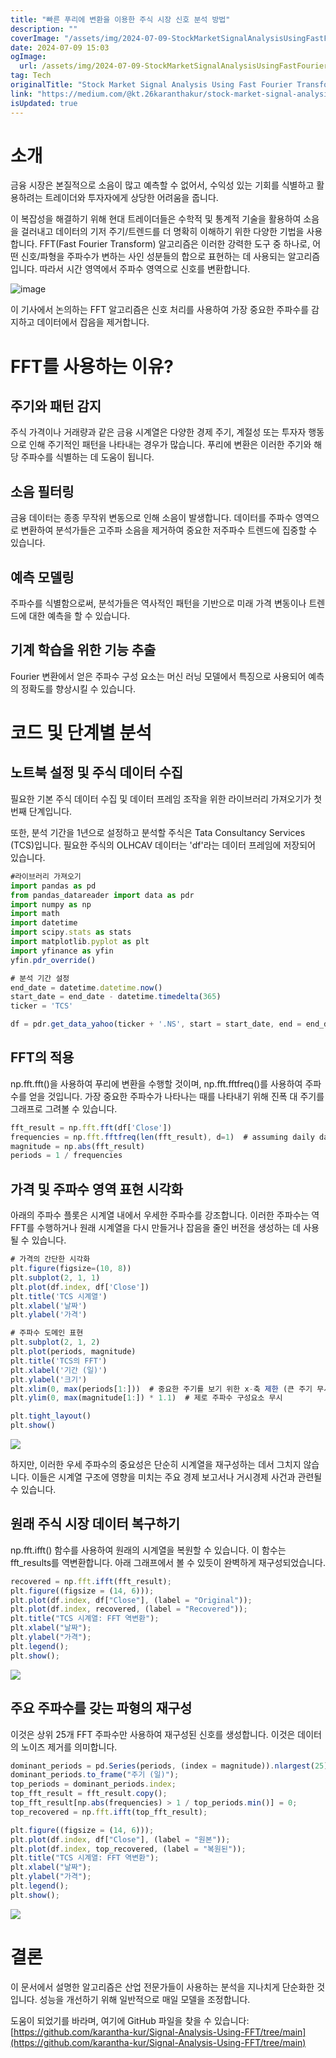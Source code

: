 ```yaml
---
title: "빠른 푸리에 변환을 이용한 주식 시장 신호 분석 방법"
description: ""
coverImage: "/assets/img/2024-07-09-StockMarketSignalAnalysisUsingFastFourierTransform_0.png"
date: 2024-07-09 15:03
ogImage: 
  url: /assets/img/2024-07-09-StockMarketSignalAnalysisUsingFastFourierTransform_0.png
tag: Tech
originalTitle: "Stock Market Signal Analysis Using Fast Fourier Transform"
link: "https://medium.com/@kt.26karanthakur/stock-market-signal-analysis-using-fast-fourier-transform-e3bdde7bcee6"
isUpdated: true
---
```




# 소개

금융 시장은 본질적으로 소음이 많고 예측할 수 없어서, 수익성 있는 기회를 식별하고 활용하려는 트레이더와 투자자에게 상당한 어려움을 줍니다.

이 복잡성을 해결하기 위해 현대 트레이더들은 수학적 및 통계적 기술을 활용하여 소음을 걸러내고 데이터의 기저 주기/트렌드를 더 명확히 이해하기 위한 다양한 기법을 사용합니다. FFT(Fast Fourier Transform) 알고리즘은 이러한 강력한 도구 중 하나로, 어떤 신호/파형을 주파수가 변하는 사인 성분들의 합으로 표현하는 데 사용되는 알고리즘입니다. 따라서 시간 영역에서 주파수 영역으로 신호를 변환합니다.

![image](https://miro.medium.com/v2/resize:fit:1400/1*e-_z80BnbHWyFTfRLblJ_w.gif)

<div class="content-ad"></div>

이 기사에서 논의하는 FFT 알고리즘은 신호 처리를 사용하여 가장 중요한 주파수를 감지하고 데이터에서 잡음을 제거합니다.

# FFT를 사용하는 이유?

## 주기와 패턴 감지

주식 가격이나 거래량과 같은 금융 시계열은 다양한 경제 주기, 계절성 또는 투자자 행동으로 인해 주기적인 패턴을 나타내는 경우가 많습니다. 푸리에 변환은 이러한 주기와 해당 주파수를 식별하는 데 도움이 됩니다.

<div class="content-ad"></div>

## 소음 필터링

금융 데이터는 종종 무작위 변동으로 인해 소음이 발생합니다. 데이터를 주파수 영역으로 변환하여 분석가들은 고주파 소음을 제거하여 중요한 저주파수 트렌드에 집중할 수 있습니다.

## 예측 모델링

주파수를 식별함으로써, 분석가들은 역사적인 패턴을 기반으로 미래 가격 변동이나 트렌드에 대한 예측을 할 수 있습니다.

<div class="content-ad"></div>

## 기계 학습을 위한 기능 추출

Fourier 변환에서 얻은 주파수 구성 요소는 머신 러닝 모델에서 특징으로 사용되어 예측의 정확도를 향상시킬 수 있습니다.

# 코드 및 단계별 분석

## 노트북 설정 및 주식 데이터 수집

<div class="content-ad"></div>

필요한 기본 주식 데이터 수집 및 데이터 프레임 조작을 위한 라이브러리 가져오기가 첫 번째 단계입니다.

또한, 분석 기간을 1년으로 설정하고 분석할 주식은 Tata Consultancy Services (TCS)입니다. 필요한 주식의 OLHCAV 데이터는 'df'라는 데이터 프레임에 저장되어 있습니다.

```js
#라이브러리 가져오기
import pandas as pd
from pandas_datareader import data as pdr
import numpy as np
import math
import datetime
import scipy.stats as stats
import matplotlib.pyplot as plt
import yfinance as yfin
yfin.pdr_override()

# 분석 기간 설정
end_date = datetime.datetime.now()
start_date = end_date - datetime.timedelta(365)
ticker = 'TCS'

df = pdr.get_data_yahoo(ticker + '.NS', start = start_date, end = end_date)
```

## FFT의 적용

<div class="content-ad"></div>

np.fft.fft()을 사용하여 푸리에 변환을 수행할 것이며, np.fft.fftfreq()를 사용하여 주파수를 얻을 것입니다. 가장 중요한 주파수가 나타나는 때를 나타내기 위해 진폭 대 주기를 그래프로 그려볼 수 있습니다.

```js
fft_result = np.fft.fft(df['Close'])
frequencies = np.fft.fftfreq(len(fft_result), d=1)  # assuming daily data, d=1
magnitude = np.abs(fft_result)
periods = 1 / frequencies
```

## 가격 및 주파수 영역 표현 시각화

아래의 주파수 플롯은 시계열 내에서 우세한 주파수를 강조합니다. 이러한 주파수는 역 FFT를 수행하거나 원래 시계열을 다시 만들거나 잡음을 줄인 버전을 생성하는 데 사용될 수 있습니다.

<div class="content-ad"></div>

```js
# 가격의 간단한 시각화
plt.figure(figsize=(10, 8))
plt.subplot(2, 1, 1)
plt.plot(df.index, df['Close'])
plt.title('TCS 시계열')
plt.xlabel('날짜')
plt.ylabel('가격')

# 주파수 도메인 표현
plt.subplot(2, 1, 2)
plt.plot(periods, magnitude)
plt.title('TCS의 FFT')
plt.xlabel('기간 (일)')
plt.ylabel('크기')
plt.xlim(0, max(periods[1:]))  # 중요한 주기를 보기 위한 x-축 제한 (큰 주기 무시)
plt.ylim(0, max(magnitude[1:]) * 1.1)  # 제로 주파수 구성요소 무시

plt.tight_layout()
plt.show()
```

<img src="/assets/img/2024-07-09-StockMarketSignalAnalysisUsingFastFourierTransform_0.png" />

하지만, 이러한 우세 주파수의 중요성은 단순히 시계열을 재구성하는 데서 그치지 않습니다. 이들은 시계열 구조에 영향을 미치는 주요 경제 보고서나 거시경제 사건과 관련될 수 있습니다.

## 원래 주식 시장 데이터 복구하기

<div class="content-ad"></div>

np.fft.ifft() 함수를 사용하여 원래의 시계열을 복원할 수 있습니다. 이 함수는 fft_results를 역변환합니다. 아래 그래프에서 볼 수 있듯이 완벽하게 재구성되었습니다.

```js
recovered = np.fft.ifft(fft_result);
plt.figure((figsize = (14, 6)));
plt.plot(df.index, df["Close"], (label = "Original"));
plt.plot(df.index, recovered, (label = "Recovered"));
plt.title("TCS 시계열: FFT 역변환");
plt.xlabel("날짜");
plt.ylabel("가격");
plt.legend();
plt.show();
```

<img src="/assets/img/2024-07-09-StockMarketSignalAnalysisUsingFastFourierTransform_1.png" />

## 주요 주파수를 갖는 파형의 재구성

<div class="content-ad"></div>

이것은 상위 25개 FFT 주파수만 사용하여 재구성된 신호를 생성합니다. 이것은 데이터의 노이즈 제거를 의미합니다.

```js
dominant_periods = pd.Series(periods, (index = magnitude)).nlargest(25);
dominant_periods.to_frame("주기 (일)");
top_periods = dominant_periods.index;
top_fft_result = fft_result.copy();
top_fft_result[np.abs(frequencies) > 1 / top_periods.min()] = 0;
top_recovered = np.fft.ifft(top_fft_result);

plt.figure((figsize = (14, 6)));
plt.plot(df.index, df["Close"], (label = "원본"));
plt.plot(df.index, top_recovered, (label = "복원된"));
plt.title("TCS 시계열: FFT 역변환");
plt.xlabel("날짜");
plt.ylabel("가격");
plt.legend();
plt.show();
```

<img src="/assets/img/2024-07-09-StockMarketSignalAnalysisUsingFastFourierTransform_2.png" />

# 결론

<div class="content-ad"></div>

이 문서에서 설명한 알고리즘은 산업 전문가들이 사용하는 분석을 지나치게 단순화한 것입니다. 성능을 개선하기 위해 일반적으로 매일 모델을 조정합니다.

도움이 되었기를 바라며, 여기에 GitHub 파일을 찾을 수 있습니다: [https://github.com/karantha-kur/Signal-Analysis-Using-FFT/tree/main](https://github.com/karantha-kur/Signal-Analysis-Using-FFT/tree/main)
